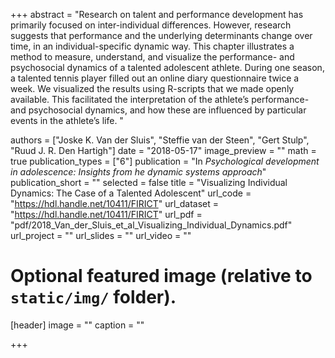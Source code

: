 +++
abstract = "Research on talent and performance development has primarily focused on inter-individual differences. However, research suggests that performance and the underlying determinants change over time, in an individual-specific dynamic way. This chapter illustrates a method to measure, understand, and visualize the performance- and psychosocial dynamics of a talented adolescent athlete. During one season, a talented tennis player filled out an online diary questionnaire twice a week. We visualized the results using R-scripts that we made openly available. This facilitated the interpretation of  the athlete’s performance- and psychosocial dynamics, and how these are influenced by particular events in the athlete’s life. "

authors = ["Joske K. Van der Sluis", "Steffie van der Steen", "Gert Stulp", "Ruud J. R. Den Hartigh"]
date = "2018-05-17"
image_preview = ""
math = true
publication_types = ["6"]
publication = "In *Psychological development in adolescence: Insights from he dynamic systems approach*"
publication_short = ""
selected = false
title = "Visualizing Individual Dynamics: The Case of a Talented Adolescent"
url_code = "https://hdl.handle.net/10411/FIRICT"
url_dataset = "https://hdl.handle.net/10411/FIRICT"
url_pdf = "pdf/2018_Van_der_Sluis_et_al_Visualizing_Individual_Dynamics.pdf"
url_project = ""
url_slides = ""
url_video = ""

# Optional featured image (relative to `static/img/` folder).
[header]
image = ""
caption = ""

+++
